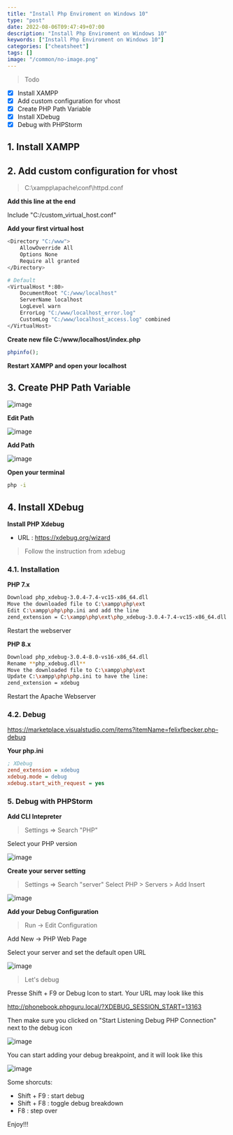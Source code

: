 ```yaml
---
title: "Install Php Enviroment on Windows 10"
type: "post"
date: 2022-08-06T09:47:49+07:00
description: "Install Php Enviroment on Windows 10"
keywords: ["Install Php Enviroment on Windows 10"]
categories: ["cheatsheet"]
tags: []
image: "/common/no-image.png"
---
```


> Todo

- [x] Install XAMPP
- [x] Add custom configuration for vhost
- [x] Create PHP Path Variable
- [x] Install XDebug
- [x] Debug with PHPStorm

## 1. Install XAMPP

## 2. Add custom configuration for vhost

> C:\xampp\apache\conf\httpd.conf

**Add this line at the end**

Include "C:/custom_virtual_host.conf"

**Add your first virtual host**

```bash
<Directory "C:/www">
    AllowOverride All
    Options None
    Require all granted
</Directory>

# Default
<VirtualHost *:80>
    DocumentRoot "C:/www/localhost"
	ServerName localhost
    LogLevel warn
    ErrorLog "C:/www/localhost_error.log"
    CustomLog "C:/www/localhost_access.log" combined
</VirtualHost>
```

**Create new file C:/www/localhost/index.php**

```php
phpinfo();
```

**Restart XAMPP and open your localhost**

## 3. Create PHP Path Variable

![image](https://user-images.githubusercontent.com/31009750/125823161-ad1f4009-430b-406d-8a3b-4290c7f1f6a3.png)

**Edit Path**

![image](https://user-images.githubusercontent.com/31009750/125823337-c7eed734-a2ff-4ddf-8827-4dce0a0d2664.png)

**Add Path**

![image](https://user-images.githubusercontent.com/31009750/125823267-7c5d5b11-4ace-4d42-9c78-f715595c4102.png)

**Open your terminal**

```bash
php -i
```

## 4. Install XDebug

**Install PHP Xdebug**

- URL : https://xdebug.org/wizard

> Follow the instruction from xdebug

### 4.1. Installation

**PHP 7.x**

```bash
Download php_xdebug-3.0.4-7.4-vc15-x86_64.dll
Move the downloaded file to C:\xampp\php\ext
Edit C:\xampp\php\php.ini and add the line
zend_extension = C:\xampp\php\ext\php_xdebug-3.0.4-7.4-vc15-x86_64.dll
```

Restart the webserver

**PHP 8.x**

```bash
Download php_xdebug-3.0.4-8.0-vs16-x86_64.dll
Rename **php_xdebug.dll**
Move the downloaded file to C:\xampp\php\ext
Update C:\xampp\php\php.ini to have the line:
zend_extension = xdebug
```

Restart the Apache Webserver

### 4.2. Debug

https://marketplace.visualstudio.com/items?itemName=felixfbecker.php-debug

**Your php.ini**

```ini
; XDebug
zend_extension = xdebug
xdebug.mode = debug
xdebug.start_with_request = yes
```

### 5. Debug with PHPStorm

**Add CLI Intepreter**

> Settings => Search "PHP"

Select your PHP version

![image](https://user-images.githubusercontent.com/31009750/183253725-7fc5851a-64ad-4493-8ab1-00bf06d330af.png)

**Create your server setting**

> Settings => Search "server"
> Select PHP > Servers > Add Insert

![image](https://user-images.githubusercontent.com/31009750/183253800-b0c6607b-b18e-4f69-bb9e-8a8ccf34fd92.png)

**Add your Debug Configuration**

> Run -> Edit Configuration

Add New -> PHP Web Page

Select your server and set the default open URL

![image](https://user-images.githubusercontent.com/31009750/183253983-5ed9368d-20a9-4ff2-9930-116fd08eba9c.png)

> Let's debug

Presse Shift + F9 or Debug Icon to start. Your URL may look like this

http://phonebook.phpguru.local/?XDEBUG_SESSION_START=13163

Then make sure you clicked on "Start Listening Debug PHP Connection" next to the debug icon

![image](https://user-images.githubusercontent.com/31009750/183254119-03f9a2c6-0491-4301-99cd-720929192366.png)

You can start adding your debug breakpoint, and it will look like this

![image](https://user-images.githubusercontent.com/31009750/183254169-64b1812f-2eb7-48e3-ab62-d9bf59016885.png)

Some shorcuts:

- Shift + F9 : start debug
- Shift + F8 : toggle debug breakdown
- F8 : step over

Enjoy!!!

```

```

```

```
